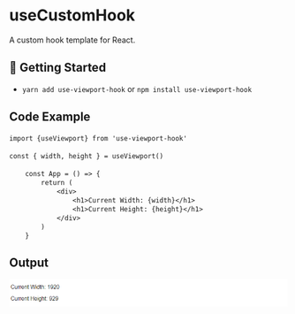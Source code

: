 <!-- Readme for use custom hook -->

# useCustomHook

A custom hook template for React.

## 🚀 Getting Started

- `yarn add use-viewport-hook` or `npm install use-viewport-hook`

## Code Example

```
import {useViewport} from 'use-viewport-hook'

const { width, height } = useViewport()

    const App = () => {
    	return (
    		<div>
    			<h1>Current Width: {width}</h1>
    			<h1>Current Height: {height}</h1>
    		</div>
    	)
    }

```

## Output

![use-viewport-hook](./output.png)
